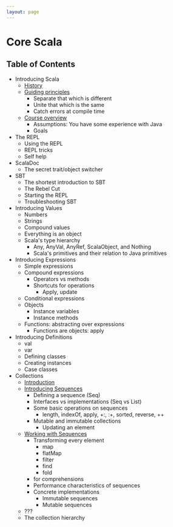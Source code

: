 ```yaml
---
layout: page
---
```


# Core Scala

## Table of Contents

- Introducing Scala
  - [History](intro/history.html)
  - [Guiding principles](intro/guiding-principles.html)
    - Separate that which is different
    - Unite that which is the same
    - Catch errors at compile time
  - [Course overview](intro/course-overview.html)
    - Assumptions: You have some experience with Java
    - Goals
- The REPL
  - Using the REPL
  - REPL tricks
  - Self help
- ScalaDoc
  - The secret trait/object switcher
- SBT
  - The shortest introduction to SBT
  - The Rebel Cut
  - Starting the REPL
  - Troubleshooting SBT
- Introducing Values
  - Numbers
  - Strings
  - Compound values
  - Everything is an object
  - Scala's type hierarchy
    - Any, AnyVal, AnyRef, ScalaObject, and Nothing
    - Scala's primitives and their relation to Java primitives
- Introducing Expressions
  - Simple expressions
  - Compound expressions
    - Operators vs methods
    - Shortcuts for operations
      - Apply, update
  - Conditional expressions
  - Objects
    - Instance variables
    - Instance methods
  - Functions: abstracting over expressions
    - Functions are objects: apply
- Introducing Definitions
  - val
  - var
  - Defining classes
  - Creating instances
  - Case classes
- Collections
  - [Introduction](collections/intro.html)
  - [Introducing Sequences](collections/seq.html)
    - Defining a sequence (Seq)
    - Interfaces vs implementations (Seq vs List)
    - Some basic operations on sequences
      - length, indexOf, apply, +:, :+, sorted, reverse, ++
    - Mutable and immutable collections
      - Updating an element
  - [Working with Sequences](collections/working-with-seq.html)
    - Transforming every element
      - map
      - flatMap
      - filter
      - find
      - fold
    - for comprehensions
    - Performance characteristics of sequences
    - Concrete implementations
      - Immutable sequences
      - Mutable sequences
  - ???
  - The collection hierarchy
